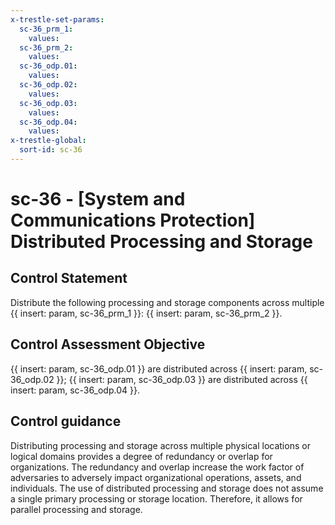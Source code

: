 ```yaml
---
x-trestle-set-params:
  sc-36_prm_1:
    values:
  sc-36_prm_2:
    values:
  sc-36_odp.01:
    values:
  sc-36_odp.02:
    values:
  sc-36_odp.03:
    values:
  sc-36_odp.04:
    values:
x-trestle-global:
  sort-id: sc-36
---
```


# sc-36 - \[System and Communications Protection\] Distributed Processing and Storage

## Control Statement

Distribute the following processing and storage components across multiple {{ insert: param, sc-36_prm_1 }}: {{ insert: param, sc-36_prm_2 }}.

## Control Assessment Objective

{{ insert: param, sc-36_odp.01 }} are distributed across {{ insert: param, sc-36_odp.02 }};
{{ insert: param, sc-36_odp.03 }} are distributed across {{ insert: param, sc-36_odp.04 }}.

## Control guidance

Distributing processing and storage across multiple physical locations or logical domains provides a degree of redundancy or overlap for organizations. The redundancy and overlap increase the work factor of adversaries to adversely impact organizational operations, assets, and individuals. The use of distributed processing and storage does not assume a single primary processing or storage location. Therefore, it allows for parallel processing and storage.
